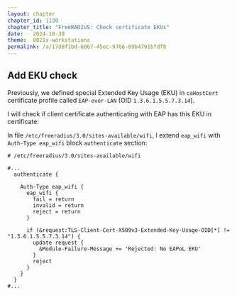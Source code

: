 ```yaml
---
layout: chapter
chapter_id: 1130
chapter_title: "FreeRADIUS: Check certificate EKUs"
date:   2024-10-30
theme:  8021x-workstations
permalink: /a/17d8f1bd-6067-45ec-9766-89b4791bfdf8
---
```



## Add EKU check

Previously, we defined special Extended Key Usage (EKU) in `caHostCert` certificate 
profile called `EAP-over-LAN` (OID `1.3.6.1.5.5.7.3.14`). 

I will check if client certificate authenticating with EAP has this EKU in certificate:

In file `/etc/freeradius/3.0/sites-available/wifi`, I extend `eap_wifi` with 
`Auth-Type eap_wifi` block `authenticate` section:

```
# /etc/freeradius/3.0/sites-available/wifi

#...
  authenticate {
    
    Auth-Type eap_wifi {
      eap_wifi {
        fail = return
        invalid = return
        reject = return
      }
      
      if (&request:TLS-Client-Cert-X509v3-Extended-Key-Usage-OID[*] != "1.3.6.1.5.5.7.3.14") {
        update request {
          &Module-Failure-Message += 'Rejected: No EAPoL EKU'
        }
        reject
      }
    }
  }
#...
```
